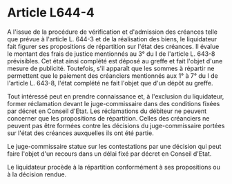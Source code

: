 # Article L644-4

A l'issue de la procédure de vérification et d'admission des créances telle que prévue à l'article L. 644-3 et de la réalisation des biens, le liquidateur fait figurer ses propositions de répartition sur l'état des créances. Il évalue le montant des frais de justice mentionnés au 3° du I de l'article L. 643-8 prévisibles. Cet état ainsi complété est déposé au greffe et fait l'objet d'une mesure de publicité. Toutefois, s'il apparaît que les sommes à répartir ne permettent que le paiement des créanciers mentionnés aux 1° à 7° du I de l'article L. 643-8, l'état complété ne fait l'objet que d'un dépôt au greffe.

Tout intéressé peut en prendre connaissance et, à l'exclusion du liquidateur, former réclamation devant le juge-commissaire dans des conditions fixées par décret en Conseil d'Etat. Les réclamations du débiteur ne peuvent concerner que les propositions de répartition. Celles des créanciers ne peuvent pas être formées contre les décisions du juge-commissaire portées sur l'état des créances auxquelles ils ont été partie.

Le juge-commissaire statue sur les contestations par une décision qui peut faire l'objet d'un recours dans un délai fixé par décret en Conseil d'Etat.

Le liquidateur procède à la répartition conformément à ses propositions ou à la décision rendue.
